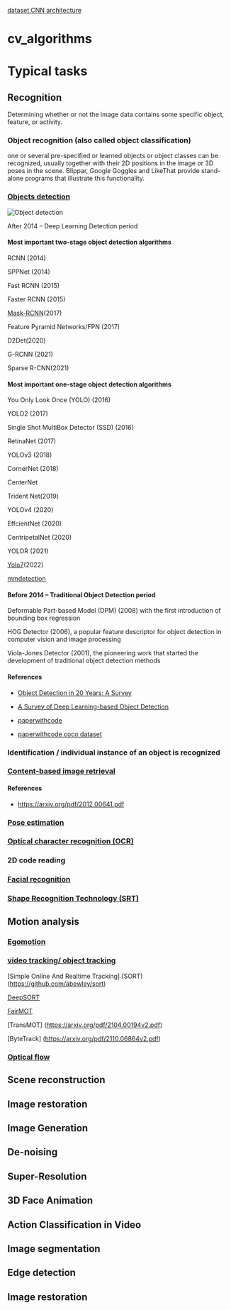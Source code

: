 [dataset](https://github.com/MadanBaduwal/cv_dataset),[CNN architecture](https://github.com/MadanBaduwal/CNN_architecture)

# cv_algorithms
# Typical tasks
## Recognition
Determining whether or not the image data contains some specific object, feature, or activity.

### Object recognition (also called object classification) 
one or several pre-specified or learned objects or object classes can be recognized, usually together with their 2D positions in the image or 3D poses in the scene. Blippar, Google Goggles and LikeThat provide stand-alone programs that illustrate this functionality.


### [Objects detection](https://en.wikipedia.org/wiki/Object_detection)

![Object detection](object_detection.png?raw=true "Title")



After 2014 – Deep Learning Detection period

#### Most important two-stage object detection algorithms

RCNN  (2014)

SPPNet (2014)

Fast RCNN (2015)

Faster RCNN (2015)

[Mask-RCNN](https://github.com/matterport/Mask_RCNN)(2017)

Feature  Pyramid Networks/FPN (2017)

D2Det(2020)

G-RCNN (2021)

Sparse R-CNN(2021)

#### Most important one-stage object detection algorithms

You Only Look Once (YOLO) (2016)

YOLO2 (2017)

Single Shot MultiBox Detector (SSD) (2016)

RetinaNet (2017)

YOLOv3 (2018)

CornerNet (2018)

CenterNet

Trident Net(2019)

YOLOv4 (2020)

EffcientNet (2020)

CentripetalNet (2020)

YOLOR (2021)

[Yolo7](https://github.com/jinfagang/yolov7)(2022)


[mmdetection](https://github.com/open-mmlab/mmdetection)



#### Before 2014 – Traditional Object Detection period

Deformable Part-based Model (DPM) (2008) with the first introduction of bounding box regression

HOG Detector (2006), a popular feature descriptor for object detection in computer vision and image processing

Viola-Jones Detector (2001), the pioneering work that started the development of traditional object detection methods

#### References

* [Object Detection in 20 Years: A Survey](https://arxiv.org/pdf/1905.05055.pdf)
* [A Survey of Deep Learning-based Object Detection](https://arxiv.org/pdf/1907.09408.pdf)

* [paperwithcode](https://paperswithcode.com/task/object-detection)

* [paperwithcode coco dataset](https://paperswithcode.com/sota/real-time-object-detection-on-coco)

### Identification / individual instance of an object is recognized


### [Content-based image retrieval](https://en.wikipedia.org/wiki/Content-based_image_retrieval) 

#### References
* https://arxiv.org/pdf/2012.00641.pdf


### [Pose estimation](https://en.wikipedia.org/wiki/Pose_(computer_vision))

### [Optical character recognition (OCR)](https://en.wikipedia.org/wiki/Optical_character_recognition)
### 2D code reading

### [Facial recognition](https://en.wikipedia.org/wiki/Facial_recognition_system)

### [Shape Recognition Technology (SRT)](https://en.wikipedia.org/wiki/Pattern_recognition)

## Motion analysis


### [Egomotion](https://en.wikipedia.org/wiki/Visual_odometry#Egomotion)

### [video tracking/ object tracking](https://en.wikipedia.org/wiki/Video_tracking)

[Simple Online And Realtime Tracking] (SORT)(https://github.com/abewley/sort)


[DeepSORT](https://arxiv.org/pdf/1703.07402.pdf)

[FairMOT](https://arxiv.org/pdf/2004.01888v6.pdf)


[TransMOT] (https://arxiv.org/pdf/2104.00194v2.pdf)

[ByteTrack] (https://arxiv.org/pdf/2110.06864v2.pdf)

### [Optical flow](https://en.wikipedia.org/wiki/Optical_flow)

## Scene reconstruction

## Image restoration

## Image Generation
## De-noising
## Super-Resolution
## 3D Face Animation

## Action Classification in Video

## Image segmentation

## Edge detection

## Image restoration


